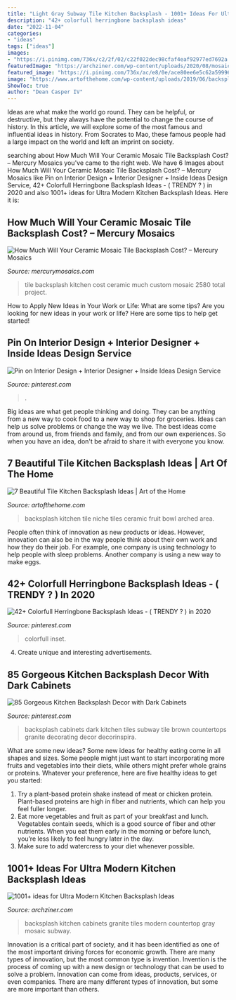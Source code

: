 ```yaml
---
title: "Light Gray Subway Tile Kitchen Backsplash - 1001+ Ideas For Ultra Modern Kitchen Backsplash Ideas"
description: "42+ colorfull herringbone backsplash ideas"
date: "2022-11-04"
categories:
- "ideas"
tags: ["ideas"]
images:
- "https://i.pinimg.com/736x/c2/2f/02/c22f022dec98cfaf4eaf92977ed7692a.jpg"
featuredImage: "https://archziner.com/wp-content/uploads/2020/08/mosaic-white-and-gray-tiles-for-backsplash-kitchen-backsplash-ideas-with-white-cabinets-granite-countertop-above-white-cabinets.jpg"
featured_image: "https://i.pinimg.com/736x/ac/e8/0e/ace80ee6e5c62a5999626042b3df1601.jpg"
image: "https://www.artofthehome.com/wp-content/uploads/2019/06/backsplash-storage-niche-with-ceramic-tiles-surrounding-the-arched-niche-provide-a-dedicated-area-for-spices-and-oils.jpg"
ShowToc: true
author: "Dean Casper IV"
---
```



Ideas are what make the world go round. They can be helpful, or destructive, but they always have the potential to change the course of history. In this article, we will explore some of the most famous and influential ideas in history. From Socrates to Mao, these famous people had a large impact on the world and left an imprint on society.

	

		
searching about How Much Will Your Ceramic Mosaic Tile Backsplash Cost? – Mercury Mosaics you've came to the right web. We have 6 Images about How Much Will Your Ceramic Mosaic Tile Backsplash Cost? – Mercury Mosaics like Pin on Interior Design + Interior Designer + Inside Ideas Design Service, 42+ Colorfull Herringbone Backsplash Ideas - ( TRENDY ? ) in 2020 and also 1001+ ideas for Ultra Modern Kitchen Backsplash Ideas. Here it is:
		
    
## How Much Will Your Ceramic Mosaic Tile Backsplash Cost? – Mercury Mosaics

<img loading=lazy src="https://cdn.shopify.com/s/files/1/2440/8571/files/CustomKitchenBacksplashwithceramictile_2048x2048.jpg?v=1536091249" onerror="this.onerror=null;this.src='https://tse3.mm.bing.net/th?id=OIP.jZFo4gHwBScnq6TrITH58wHaLH&amp;pid=15.1';" alt="How Much Will Your Ceramic Mosaic Tile Backsplash Cost? – Mercury Mosaics">

_Source: mercurymosaics.com_

>tile backsplash kitchen cost ceramic much custom mosaic 2580 total project. 

	

How to Apply New Ideas in Your Work or Life: What are some tips?
Are you looking for new ideas in your work or life? Here are some tips to help get started!

    
## Pin On Interior Design + Interior Designer + Inside Ideas Design Service

<img loading=lazy src="https://i.pinimg.com/736x/c2/2f/02/c22f022dec98cfaf4eaf92977ed7692a.jpg" onerror="this.onerror=null;this.src='https://tse2.mm.bing.net/th?id=OIP.VTZ1dbBrM5BgJQ5FVqPj6wHaK8&amp;pid=15.1';" alt="Pin on Interior Design + Interior Designer + Inside Ideas Design Service">

_Source: pinterest.com_

>. 

	

Big ideas are what get people thinking and doing. They can be anything from a new way to cook food to a new way to shop for groceries. Ideas can help us solve problems or change the way we live. The best ideas come from around us, from friends and family, and from our own experiences. So when you have an idea, don't be afraid to share it with everyone you know.

    
## 7 Beautiful Tile Kitchen Backsplash Ideas | Art Of The Home

<img loading=lazy src="https://www.artofthehome.com/wp-content/uploads/2019/06/backsplash-storage-niche-with-ceramic-tiles-surrounding-the-arched-niche-provide-a-dedicated-area-for-spices-and-oils.jpg" onerror="this.onerror=null;this.src='https://tse3.mm.bing.net/th?id=OIP.IB377zK5Anf8BUQ7kbg-CAHaLH&amp;pid=15.1';" alt="7 Beautiful Tile Kitchen Backsplash Ideas | Art of the Home">

_Source: artofthehome.com_

>backsplash kitchen tile niche tiles ceramic fruit bowl arched area. 

	

People often think of innovation as new products or ideas. However, innovation can also be in the way people think about their own work and how they do their job. For example, one company is using technology to help people with sleep problems. Another company is using a new way to make eggs.

    
## 42+ Colorfull Herringbone Backsplash Ideas - ( TRENDY ? ) In 2020

<img loading=lazy src="https://i.pinimg.com/736x/ac/e8/0e/ace80ee6e5c62a5999626042b3df1601.jpg" onerror="this.onerror=null;this.src='https://tse2.mm.bing.net/th?id=OIP.1fLtyTWUph6u4pbJe0_uOgHaLH&amp;pid=15.1';" alt="42+ Colorfull Herringbone Backsplash Ideas - ( TRENDY ? ) in 2020">

_Source: pinterest.com_

>colorfull inset. 

	

4. Create unique and interesting advertisements.

    
## 85 Gorgeous Kitchen Backsplash Decor With Dark Cabinets

<img loading=lazy src="https://i.pinimg.com/736x/39/f7/ae/39f7ae721bca2ff9017701c5fc90b2bd.jpg" onerror="this.onerror=null;this.src='https://tse2.mm.bing.net/th?id=OIP.QK-JUkb3xt67z5WKFPJO3wHaHa&amp;pid=15.1';" alt="85 Gorgeous Kitchen Backsplash Decor with Dark Cabinets">

_Source: pinterest.com_

>backsplash cabinets dark kitchen tiles subway tile brown countertops granite decorating decor decorinspira. 

	

What are some new ideas?
Some new ideas for healthy eating come in all shapes and sizes. Some people might just want to start incorporating more fruits and vegetables into their diets, while others might prefer whole grains or proteins. Whatever your preference, here are five healthy ideas to get you started: 
1) Try a plant-based protein shake instead of meat or chicken protein. Plant-based proteins are high in fiber and nutrients, which can help you feel fuller longer. 
2) Eat more vegetables and fruit as part of your breakfast and lunch. Vegetables contain seeds, which is a good source of fiber and other nutrients. When you eat them early in the morning or before lunch, you’re less likely to feel hungry later in the day. 
3) Make sure to add watercress to your diet whenever possible.

    
## 1001+ Ideas For Ultra Modern Kitchen Backsplash Ideas

<img loading=lazy src="https://archziner.com/wp-content/uploads/2020/08/mosaic-white-and-gray-tiles-for-backsplash-kitchen-backsplash-ideas-with-white-cabinets-granite-countertop-above-white-cabinets.jpg" onerror="this.onerror=null;this.src='https://tse2.mm.bing.net/th?id=OIP.0BJkb_I_KVepuVXxD68RKwHaLH&amp;pid=15.1';" alt="1001+ ideas for Ultra Modern Kitchen Backsplash Ideas">

_Source: archziner.com_

>backsplash kitchen cabinets granite tiles modern countertop gray mosaic subway. 

	

Innovation is a critical part of society, and it has been identified as one of the most important driving forces for economic growth. There are many types of innovation, but the most common type is invention. Invention is the process of coming up with a new design or technology that can be used to solve a problem. Innovation can come from ideas, products, services, or even companies. There are many different types of innovation, but some are more important than others.

